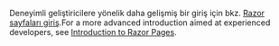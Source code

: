 <span data-ttu-id="51070-101">Deneyimli geliştiricilere yönelik daha gelişmiş bir giriş için bkz. [Razor sayfaları giriş](xref:razor-pages/index).</span><span class="sxs-lookup"><span data-stu-id="51070-101">For a more advanced introduction aimed at experienced developers, see [Introduction to Razor Pages](xref:razor-pages/index).</span></span>
